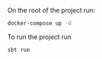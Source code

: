On the root of the project run:
```bash
docker-compose up -d
```

To run the project run
```bash
sbt run
```